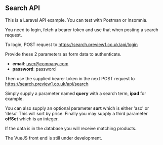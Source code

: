 ## Search API

This is a Laravel API example. You can test with Postman or Insomnia.

You need to login, fetch a bearer token and use that when posting a search request.

To login, POST request to https://search.preview1.co.uk/api/login

Provide these 2 parameters as form data to authenticate.
- **email**: user@company.com
- **password**: password

Then use the supplied bearer token in the next POST request to https://search.preview1.co.uk/api/search

Simply supply a parameter named **query** with a search term, **ipad** for example.

You can also supply an optional parameter **sort** which is either 'asc' or 'desc'
This will sort by price.
Finally you may supply a third parameter **offSet** which is an integer.

If the data is in the database you will receive matching products.

The VueJS front end is still under development.
